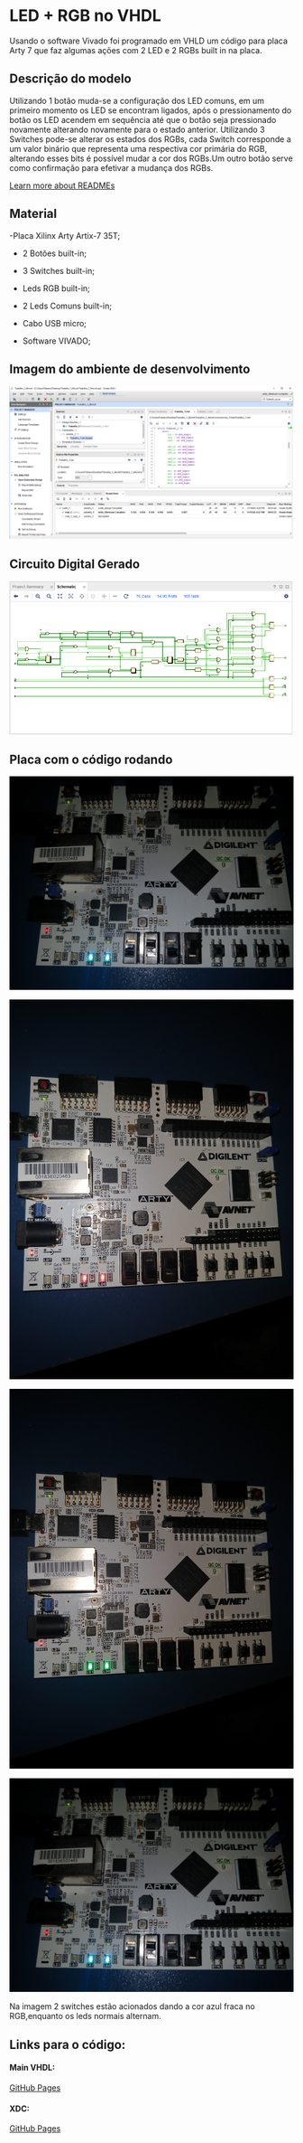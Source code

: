 # LED + RGB no VHDL

Usando o software Vivado foi programado em VHLD um código para placa Arty 7 que faz algumas ações com 2 LED e 2 RGBs built in na placa. 

## Descrição do modelo

Utilizando 1 botão muda-se a configuração dos LED comuns, em  um primeiro momento os LED se encontram ligados, após o pressionamento do botão os LED acendem em sequência até que o botão seja pressionado novamente alterando novamente para o estado anterior. Utilizando 3 Switches pode-se alterar os estados dos RGBs, cada Switch corresponde a um valor binário que representa uma respectiva cor primária do RGB, alterando esses bits é possível mudar a cor dos RGBs.Um outro botão serve como confirmação para efetivar a mudança dos RGBs.

[Learn more about READMEs](https://help.github.com/en/articles/about-readmes)

## Material
-Placa Xilinx Arty Artix-7 35T;
- 2 Botões built-in;

- 3 Switches built-in;

- Leds RGB built-in;

- 2 Leds Comuns built-in;

- Cabo USB micro;

- Software VIVADO;


## Imagem do ambiente de desenvolvimento
![repo-settings-image](https://github.com/FabLJ/Led_RGB_VHDL/blob/master/images/Vivado.PNG)


## Circuito Digital Gerado
![repo-settings-image](https://github.com/FabLJ/Led_RGB_VHDL/blob/master/images/Schem.PNG)

## Placa com o código rodando


![repo-settings-image](https://github.com/FabLJ/Led_RGB_VHDL/blob/master/images/IMG_20201116_210423955.jpg)


![repo-settings-image](https://github.com/FabLJ/Led_RGB_VHDL/blob/master/images/IMG_20201116_214643995.jpg)


![repo-settings-image](https://github.com/FabLJ/Led_RGB_VHDL/blob/master/images/IMG_20201116_214707031.jpg)


![repo-settings-image](https://github.com/FabLJ/Led_RGB_VHDL/blob/master/images/IMG_20201116_210423955.jpg)

Na imagem 2 switches estão acionados dando a cor azul fraca no RGB,enquanto os leds normais alternam.

## Links para o código:
#### Main VHDL:
[GitHub Pages](https://github.com/FabLJ/Led_RGB_VHDL/blob/master/Projeto/Trabalho_1_MicroII.srcs/sources_1/new/Trabalho_1.vhd)


#### XDC:
[GitHub Pages](https://github.com/FabLJ/Led_RGB_VHDL/blob/master/Projeto/Trabalho_1_MicroII.srcs/constrs_1/new/Trabalho_1.xdc)



